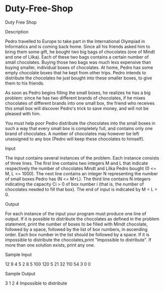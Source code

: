 # Duty-Free-Shop

Duty Free Shop

Description

Pedro travelled to Europe to take part in the International Olympiad in Informatics and is coming back home. Since all his friends asked him to bring them some gift, he bought two big bags of chocolates (one of Mindt and one of Lilka). Each of these two bags contains a certain number of small chocolates. Buying those two bags was much less expensive than buying smaller, individual boxes of chocolates. At home, Pedro has some empty chocolate boxes that he kept from other trips. Pedro intends to distribute the chocolates he just bought into these smaller boxes, to give them to his friends. 

As soon as Pedro begins filling the small boxes, he realizes he has a big problem: since he has two different brands of chocolates, if he mixes chocolates of different brands into one small box, the friend who receives this small box will discover Pedro's trick to save money, and will not be pleased with him. 

You must help poor Pedro distribute the chocolates into the small boxes in such a way that every small box is completely full, and contains only one brand of chocolates. A number of chocolates may however be left unassigned to any box (Pedro will keep these chocolates to himself).

Input

The input contains several instances of the problem. Each instance consists of three lines. The first line contains two integers M and L that indicate respectively the number of chocolates Mindt and Lilka Pedro bought (0 <= M, L <= 1000). The next line contains an integer N representing the number of small boxes Pedro has (N <= M+L). The third line contains N integers indicating the capacity Ci > 0 of box number i (that is, the number of chocolates needed to fill that box). The end of input is indicated by M = L = 0.

Output

For each instance of the input your program must produce one line of output. If it is possible to distribute the chocolates as defined in the problem statement, print the number of boxes to be filled with Mindt chocolate, followed by a space, followed by the list of box numbers, in ascending order. Each box number in the list should be followed by a space. If it is impossible to distribute the chocolates,print "Impossible to distribute". If more than one solution exists, print any one.

Sample Input

12 9
4
5 2 8 5
100 120
5
21 32 110 54 3
0 0

Sample Output

3 1 2 4
Impossible to distribute
